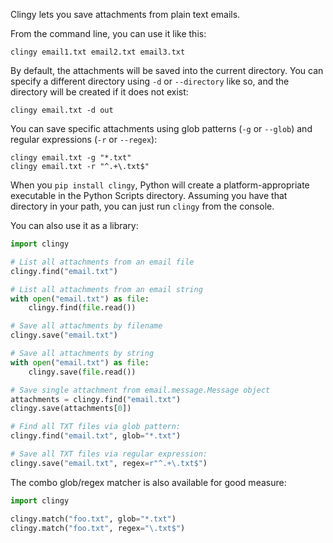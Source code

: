 Clingy lets you save attachments from plain text emails.

From the command line, you can use it like this:

```
clingy email1.txt email2.txt email3.txt
```

By default, the attachments will be saved into the current directory.
You can specify a different directory using `-d` or `--directory` like so,
and the directory will be created if it does not exist:

```
clingy email.txt -d out
```

You can save specific attachments using glob patterns (`-g` or `--glob`)
and regular expressions (`-r` or `--regex`):

```
clingy email.txt -g "*.txt"
clingy email.txt -r "^.+\.txt$"
```

When you `pip install clingy`, Python will create a platform-appropriate
executable in the Python Scripts directory. Assuming you have that directory
in your path, you can just run `clingy` from the console.

You can also use it as a library:

```python
import clingy

# List all attachments from an email file
clingy.find("email.txt")

# List all attachments from an email string
with open("email.txt") as file:
    clingy.find(file.read())

# Save all attachments by filename
clingy.save("email.txt")

# Save all attachments by string
with open("email.txt") as file:
    clingy.save(file.read())

# Save single attachment from email.message.Message object
attachments = clingy.find("email.txt")
clingy.save(attachments[0])

# Find all TXT files via glob pattern:
clingy.find("email.txt", glob="*.txt")

# Save all TXT files via regular expression:
clingy.save("email.txt", regex=r"^.+\.txt$")
```

The combo glob/regex matcher is also available for good measure:

```python
import clingy

clingy.match("foo.txt", glob="*.txt")
clingy.match("foo.txt", regex="\.txt$")
````

